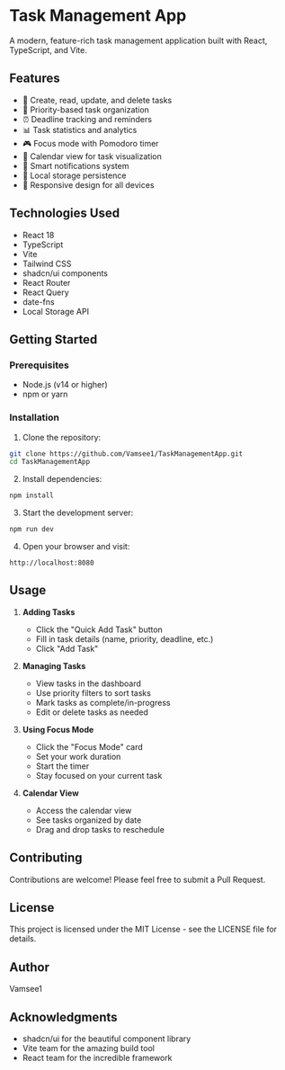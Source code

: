 # Task Management App

A modern, feature-rich task management application built with React, TypeScript, and Vite.

## Features

- 📝 Create, read, update, and delete tasks
- 🎯 Priority-based task organization
- ⏰ Deadline tracking and reminders
- 📊 Task statistics and analytics
- 🎮 Focus mode with Pomodoro timer
- 📅 Calendar view for task visualization
- 🔔 Smart notifications system
- 💾 Local storage persistence
- 📱 Responsive design for all devices

## Technologies Used

- React 18
- TypeScript
- Vite
- Tailwind CSS
- shadcn/ui components
- React Router
- React Query
- date-fns
- Local Storage API

## Getting Started

### Prerequisites

- Node.js (v14 or higher)
- npm or yarn

### Installation

1. Clone the repository:
```bash
git clone https://github.com/Vamsee1/TaskManagementApp.git
cd TaskManagementApp
```

2. Install dependencies:
```bash
npm install
```

3. Start the development server:
```bash
npm run dev
```

4. Open your browser and visit:
```
http://localhost:8080
```

## Usage

1. **Adding Tasks**
   - Click the "Quick Add Task" button
   - Fill in task details (name, priority, deadline, etc.)
   - Click "Add Task"

2. **Managing Tasks**
   - View tasks in the dashboard
   - Use priority filters to sort tasks
   - Mark tasks as complete/in-progress
   - Edit or delete tasks as needed

3. **Using Focus Mode**
   - Click the "Focus Mode" card
   - Set your work duration
   - Start the timer
   - Stay focused on your current task

4. **Calendar View**
   - Access the calendar view
   - See tasks organized by date
   - Drag and drop tasks to reschedule

## Contributing

Contributions are welcome! Please feel free to submit a Pull Request.

## License

This project is licensed under the MIT License - see the LICENSE file for details.

## Author

Vamsee1

## Acknowledgments

- shadcn/ui for the beautiful component library
- Vite team for the amazing build tool
- React team for the incredible framework
